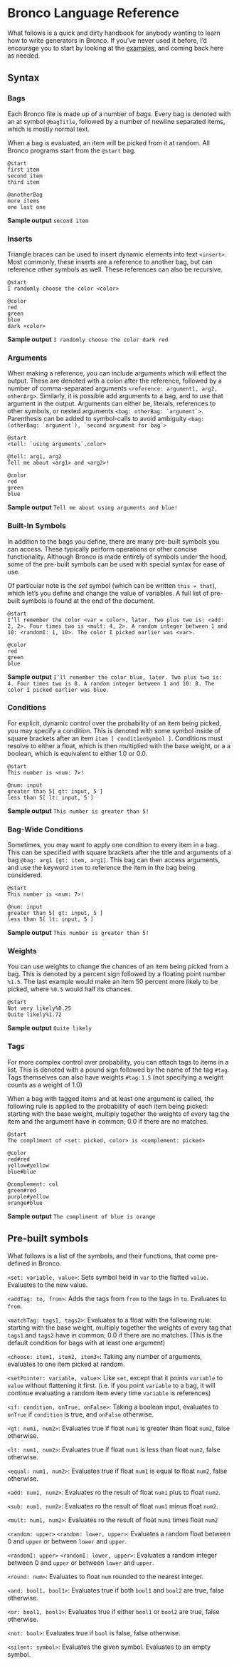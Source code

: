 # Bronco Language Reference

What follows is a quick and dirty handbook for anybody wanting to learn how to write generators in Bronco. If you’ve never used it before, I’d encourage you to start by looking at the [examples](EXAMPLES.md), and coming back here as needed. 

## Syntax

### Bags
Each Bronco file is made up of a number of *bags*. Every bag is denoted with an at symbol `@bagTitle`, followed by a number of newline separated items, which is mostly normal text. 

When a bag is evaluated, an item will be picked from it at random. All Bronco programs start from the `@start` bag.

```
@start
first item
second item
third item

@anotherBag
more items
one last one
```
**Sample output** `second item`

### Inserts
Triangle braces can be used to insert dynamic elements into text `<insert>`. Most commonly, these inserts are a reference to another bag, but can reference other symbols as well. These references can also be recursive.

```
@start
I randomly choose the color <color>

@color
red
green
blue
dark <color>
```
**Sample output** `I randomly choose the color dark red`

### Arguments
When making a reference, you can include arguments which will effect the output. These are denoted with a colon after the reference, followed by a number of comma-separated arguments `<reference: argument1, arg2, otherArg>`. Similarly, it is possible add arguments to a bag, and to use that argument in the output. Arguments can either be, literals, references to other symbols, or nested arguments ``<bag: otherBag: `argument`>``. Parenthesis can be added to symbol-calls to avoid ambiguity ``<bag: (otherBag: `argument`), `second argument for bag`>``
```
@start
<tell: `using arguments`,color>

@tell: arg1, arg2
Tell me about <arg1> and <arg2>!

@color
red
green
blue
```
**Sample output** `Tell me about using arguments and blue!`

### Built-In Symbols
In addition to the bags you define, there are many pre-built symbols you can access. These typically perform operations or other concise functionality. Although Bronco is made entirely of symbols under the hood, some of the pre-built symbols can be used with special syntax for ease of use.

Of particular note is the *set* symbol (which can be written ``this = that``), which let’s you define and change the value of variables. A full list of pre-built symbols is found at the end of the document.

```
@start
I’ll remember the color <var = color>, later. Two plus two is: <add: 2, 2>. Four times two is <mult: 4, 2>. A random integer between 1 and 10: <randomI: 1, 10>. The color I picked earlier was <var>.

@color
red
green
blue
```
**Sample output** `I’ll remember the color blue, later. Two plus two is: 4. Four times two is 8. A random integer between 1 and 10: 8. The color I picked earlier was blue.`

### Conditions
For explicit, dynamic control over the probability of an item being picked, you may specify a condition. This is denoted with some symbol inside of square brackets after an item `item [ conditionSymbol ]`. Conditions must resolve to either a float, which is then multiplied with the base weight, or a a boolean, which is equivalent to either 1.0 or 0.0. 

```
@start
This number is <num: 7>!

@num: input
greater than 5[ gt: input, 5 ]
less than 5[ lt: input, 5 ]
```
**Sample output** `This number is greater than 5!`


### Bag-Wide Conditions 
Sometimes, you may want to apply one condition to every item in a bag. This can be specified with square brackets after the title and arguments of a bag ``@bag: arg1 [gt: item, arg1]``. This bag can then access arguments, and use the keyword ``item`` to reference the item in the bag being considered.

```
@start
This number is <num: 7>!

@num: input
greater than 5[ gt: input, 5 ]
less than 5[ lt: input, 5 ]
```
**Sample output** `This number is greater than 5!`


### Weights
You can use weights to change the chances of an item being picked from a bag. This is denoted by a percent sign followed by a floating point number `%1.5`. The last example would make an item 50 percent more likely to be picked, where `%0.5` would half its chances.

```
@start
Not very likely%0.25
Quite likely%1.72
```
**Sample output** `Quite likely`

### Tags
For more complex control over probability, you can attach tags to items in a list. This is denoted with a pound sign followed by the name of the tag `#tag`. Tags themselves can also have weights `#tag:1.5` (not specifying a weight counts as a weight of 1.0)


When a bag with tagged items and at least one argument is called, the following rule is applied to the probability of each item being picked: starting with the base weight, multiply together the weights of every tag the item and the argument have in common; 0.0 if there are no matches. 

```
@start
The compliment of <set: picked, color> is <complement: picked>

@color
red#red
yellow#yellow
blue#blue

@complement: col
green#red
purple#yellow
orange#blue
```
**Sample output** `The compliment of blue is orange`

## Pre-built symbols
What follows is a list of the symbols, and their functions, that come pre-defined in Bronco.

`<set: variable, value>`: Sets symbol held in `var` to the flatted `value`. Evaluates to the new value.

`<addTag: to, from>`: Adds the tags from `from` to the tags in `to`. Evaluates to `from`.

`<matchTag: tags1, tags2>`: Evaluates to a float with the following rule: starting with the base weight, multiply together the weights of every tag that `tags1` and `tags2` have in common; 0.0 if there are no matches. (This is the default condition for bags with at least one argument)

`<choose: item1, item2, item3>`: Taking any number of arguments, evaluates to one item picked at random.

`<setPointer: variable, value>`: Like `set`, except that it points `variable` to `value` without flattening it first. (i.e. if you point `variable` to a bag, it will continue evaluating a random item every time `variable` is references)

`<if: condition, onTrue, onFalse>`: Taking a boolean input, evaluates to `onTrue` if `condition` is true, and `onFalse` otherwise.

`<gt: num1, num2>`: Evaluates true if float `num1` is greater than float `num2`, false otherwise.

`<lt: num1, num2>`: Evaluates true if float `num1` is less than float `num2`, false otherwise.

`<equal: num1, num2>`: Evaluates true if float `num1` is equal to float `num2`, false otherwise.

`<add: num1, num2>`: Evaluates ro the result of float `num1` plus to float `num2`.

`<sub: num1, num2>`: Evaluates ro the result of float `num1` minus float `num2`.

`<mult: num1, num2>`: Evaluates ro the result of float `num1` times float `num2`

`<random: upper>` `<random: lower, upper>`: Evaluates a random float between 0 and `upper` or between `lower` and `upper`.

`<randomI: upper>` `<randomI: lower, upper>`: Evaluates a random integer between 0 and `upper` or between `lower` and `upper`.

`<round: num>`: Evaluates to float `num` rounded to the nearest integer.

`<and: bool1, bool1>`: Evaluates true if both `bool1` and `bool2` are true, false otherwise.

`<or: bool1, bool1>`: Evaluates true if either `bool1` or `bool2` are true, false otherwise.

`<not: bool>`: Evaluates true if `bool` is false, false otherwise.

`<silent: symbol>`: Evaluates the given symbol. Evaluates to an empty symbol.

